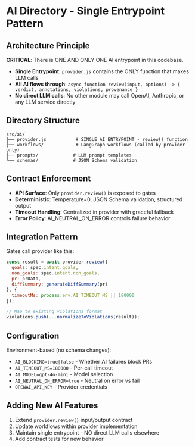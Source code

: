 # AI Directory - Single Entrypoint Pattern

## Architecture Principle
**CRITICAL**: There is ONE AND ONLY ONE AI entrypoint in this codebase.

- **Single Entrypoint**: `provider.js` contains the ONLY function that makes LLM calls
- **All AI flows through**: `async function review(input, options) -> { verdict, annotations, violations, provenance }`
- **No direct LLM calls**: No other module may call OpenAI, Anthropic, or any LLM service directly

## Directory Structure
```
src/ai/
├── provider.js           # SINGLE AI ENTRYPOINT - review() function
├── workflows/            # LangGraph workflows (called by provider only)
├── prompts/             # LLM prompt templates
└── schemas/             # JSON Schema validation
```

## Contract Enforcement
- **API Surface**: Only `provider.review()` is exposed to gates
- **Deterministic**: Temperature=0, JSON Schema validation, structured output
- **Timeout Handling**: Centralized in provider with graceful fallback
- **Error Policy**: AI_NEUTRAL_ON_ERROR controls failure behavior

## Integration Pattern
Gates call provider like this:
```javascript
const result = await provider.review({
  goals: spec.intent.goals,
  non_goals: spec.intent.non_goals, 
  pr: prData,
  diffSummary: generateDiffSummary(pr)
}, { 
  timeoutMs: process.env.AI_TIMEOUT_MS || 180000 
});

// Map to existing violations format
violations.push(...normalizeToViolations(result));
```

## Configuration
Environment-based (no schema changes):
- `AI_BLOCKING=true|false` - Whether AI failures block PRs
- `AI_TIMEOUT_MS=180000` - Per-call timeout
- `AI_MODEL=gpt-4o-mini` - Model selection
- `AI_NEUTRAL_ON_ERROR=true` - Neutral on error vs fail
- `OPENAI_API_KEY` - Provider credentials

## Adding New AI Features
1. Extend `provider.review()` input/output contract
2. Update workflows within provider implementation
3. Maintain single entrypoint - NO direct LLM calls elsewhere
4. Add contract tests for new behavior